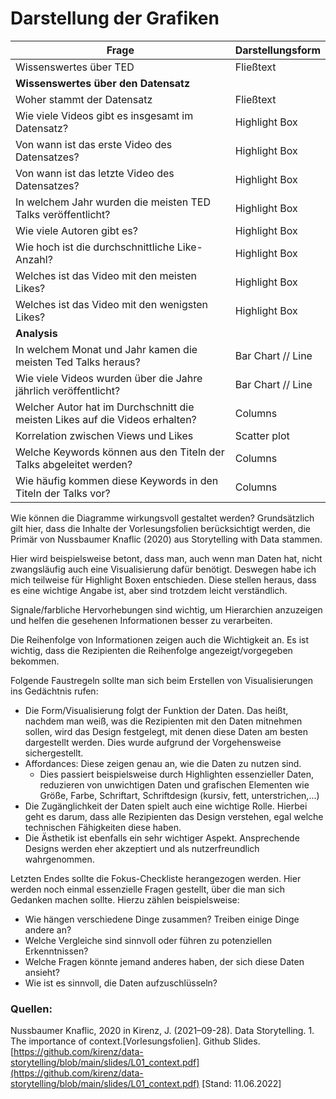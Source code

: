 # Darstellung der Grafiken

|  Frage | Darstellungsform  |
|--------------|-------------------|
| Wissenswertes über TED | Fließtext         |
| **Wissenswertes über den Datensatz**|
| Woher stammt der Datensatz                                                   | Fließtext         |
| Wie viele Videos gibt es insgesamt im Datensatz?                             | Highlight Box     |
| Von wann ist das erste Video des Datensatzes?                                | Highlight Box     |
| Von wann ist das letzte Video des Datensatzes?                               | Highlight Box     |
| In welchem Jahr wurden die meisten TED Talks veröffentlicht?                 | Highlight Box     |
| Wie viele Autoren gibt es?                                                   | Highlight Box     |
| Wie hoch ist die durchschnittliche Like-Anzahl?                              | Highlight Box     |
| Welches ist das Video mit den meisten Likes?                                 | Highlight Box     |
| Welches ist das Video mit den wenigsten Likes?                               | Highlight Box     |
| **Analysis** |
| In welchem Monat und Jahr kamen die meisten Ted Talks heraus?                | Bar Chart // Line |
| Wie viele Videos wurden über die Jahre jährlich veröffentlicht?              | Bar Chart // Line |
| Welcher Autor hat im Durchschnitt die meisten Likes auf die Videos erhalten? | Columns           |
| Korrelation zwischen Views und Likes                                         | Scatter plot      |
| Welche Keywords können aus den Titeln der Talks abgeleitet werden?           | Columns           |
| Wie häufig kommen diese Keywords in den Titeln der Talks vor?                | Columns           |


Wie können die Diagramme wirkungsvoll gestaltet werden?
Grundsätzlich gilt hier, dass die Inhalte der Vorlesungsfolien berücksichtigt werden, die Primär von Nussbaumer Knaflic (2020) aus Storytelling with Data stammen. 

Hier wird beispielsweise betont, dass man, auch wenn man Daten hat, nicht zwangsläufig auch eine Visualisierung dafür benötigt. Deswegen habe ich mich teilweise für Highlight Boxen entschieden. Diese stellen heraus, dass es eine wichtige Angabe ist, aber sind trotzdem leicht verständlich. 

Signale/farbliche Hervorhebungen sind wichtig, um Hierarchien anzuzeigen und helfen die gesehenen Informationen besser zu verarbeiten. 

Die Reihenfolge von Informationen zeigen auch die Wichtigkeit an. Es ist wichtig, dass die Rezipienten die Reihenfolge angezeigt/vorgegeben bekommen. 

Folgende Faustregeln sollte man sich beim Erstellen von Visualisierungen ins Gedächtnis rufen: 
* Die Form/Visualisierung folgt der Funktion der Daten. Das heißt, nachdem man weiß, was die Rezipienten mit den Daten mitnehmen sollen, wird das Design festgelegt, mit denen diese Daten am besten dargestellt werden. Dies wurde aufgrund der Vorgehensweise sichergestellt. 
* Affordances: Diese zeigen genau an, wie die Daten zu nutzen sind. 
    * Dies passiert beispielsweise durch Highlighten essenzieller Daten, reduzieren von unwichtigen Daten und grafischen Elementen wie Größe, Farbe, Schriftart, Schriftdesign (kursiv, fett, unterstrichen,...)
* Die Zugänglichkeit der Daten spielt auch eine wichtige Rolle. Hierbei geht es darum, dass alle Rezipienten das Design verstehen, egal welche technischen Fähigkeiten diese haben. 
* Die Ästhetik ist ebenfalls ein sehr wichtiger Aspekt. Ansprechende Designs werden eher akzeptiert und als nutzerfreundlich wahrgenommen. 

Letzten Endes sollte die Fokus-Checkliste herangezogen werden. Hier werden noch einmal essenzielle Fragen gestellt, über die man sich Gedanken machen sollte. Hierzu zählen beispielsweise:
* Wie hängen verschiedene Dinge zusammen? Treiben einige Dinge andere an? 
* Welche Vergleiche sind sinnvoll oder führen zu potenziellen Erkenntnissen?
* Welche Fragen könnte jemand anderes haben, der sich diese Daten ansieht?
* Wie ist es sinnvoll, die Daten aufzuschlüsseln?

### Quellen:
Nussbaumer Knaflic, 2020 in Kirenz, J. (2021–09-28). Data Storytelling. 1. The importance of context.[Vorlesungsfolien]. Github Slides. [https://github.com/kirenz/data-storytelling/blob/main/slides/L01_context.pdf](https://github.com/kirenz/data-storytelling/blob/main/slides/L01_context.pdf) [Stand: 11.06.2022]
